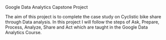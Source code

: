 Google Data Analytics Capstone Project 

The aim of this project is to complete the case study on Cyclistic bike share through Data analysis. In this project I will follow the steps of Ask, Prepare, Process, Analyze, Share and Act which are taught in the Google Data Analytics Course.
